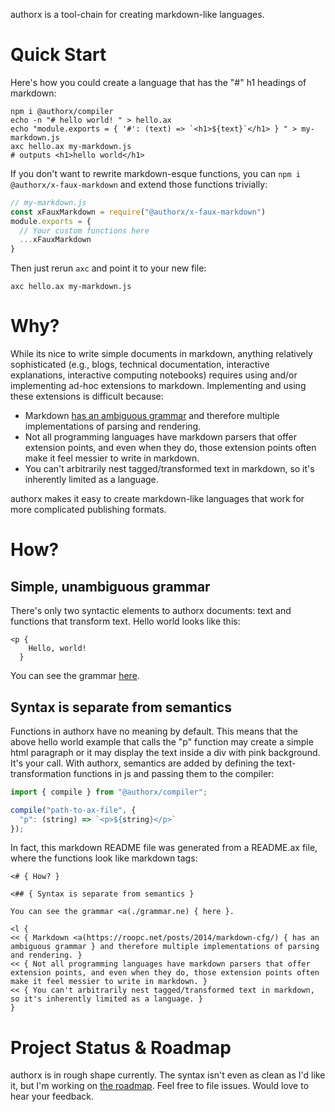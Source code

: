 authorx is a tool-chain for creating markdown-like languages.

# Quick Start 

Here's how you could create a language that has the "#" h1 headings of markdown:

```
npm i @authorx/compiler
echo -n "# hello world! " > hello.ax
echo "module.exports = { '#': (text) => `<h1>${text}`</h1> } " > my-markdown.js  
axc hello.ax my-markdown.js
# outputs <h1>hello world</h1>
```

If you don't want to rewrite markdown-esque functions, you can `npm i @authorx/x-faux-markdown` and extend those functions trivially:

```js
// my-markdown.js
const xFauxMarkdown = require("@authorx/x-faux-markdown")
module.exports = {
  // Your custom functions here
  ...xFauxMarkdown  
}
```

Then just rerun `axc` and point it to your new file:

```
axc hello.ax my-markdown.js
```

# Why? 

While its nice to write simple documents in markdown, anything relatively sophisticated (e.g., blogs, technical documentation, interactive explanations, interactive computing notebooks) requires using and/or implementing ad-hoc extensions to markdown. Implementing and using these extensions is difficult because: 

* Markdown [has an ambiguous grammar](https://roopc.net/posts/2014/markdown-cfg/) and therefore multiple implementations of parsing and rendering. 
* Not all programming languages have markdown parsers that offer extension points, and even when they do, those extension points often make it feel messier to write in markdown. 
* You can't arbitrarily nest tagged/transformed text in markdown, so it's inherently limited as a language. 


authorx makes it easy to create markdown-like languages that work for more complicated publishing formats.

# How? 

## Simple, unambiguous grammar 

There's only two syntactic elements to authorx documents: text and functions that transform text. Hello world looks like this:

```
<p {
    Hello, world!
  }
```

You can see the grammar [here](./packages/compiler/lib/grammar.ne).

## Syntax is separate from semantics 

Functions in authorx have no meaning by default. This means that the above hello world example that calls the "p" function may create a simple html paragraph or it may display the text inside a div with pink background. It's your call. With authorx, semantics are added by defining the text-transformation functions in js and passing them to the compiler:

```js
import { compile } from "@authorx/compiler";

compile("path-to-ax-file", {
  "p": (string) => `<p>${string}</p>`
});
```

In fact, this markdown README file was generated from a README.ax file, where the functions look like markdown tags:

```
<# { How? }

<## { Syntax is separate from semantics } 

You can see the grammar <a(./grammar.ne) { here }.

<l {
<< { Markdown <a(https://roopc.net/posts/2014/markdown-cfg/) { has an ambiguous grammar } and therefore multiple implementations of parsing and rendering. }
<< { Not all programming languages have markdown parsers that offer extension points, and even when they do, those extension points often make it feel messier to write in markdown. }
<< { You can't arbitrarily nest tagged/transformed text in markdown, so it's inherently limited as a language. }
}
```

# Project Status & Roadmap 

authorx is in rough shape currently. The syntax isn't even as clean as I'd like it, but I'm working on [the roadmap](./Roadmap.ax). Feel free to file issues. Would love to hear your feedback.


